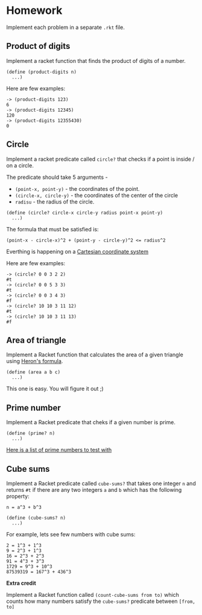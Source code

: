 # Homework

Implement each problem in a separate `.rkt` file.

## Product of digits

Implement a racket function that finds the product of digits of a number.

```racket
(define (product-digits n)
  ...)
```

Here are few examples:

```
-> (product-digits 123)
6
-> (product-digits 12345)
120
-> (product-digits 12355430)
0
```

## Circle

Implement a racket predicate called `circle?` that checks if a point is inside / on a circle.

The predicate should take 5 arguments -

* `(point-x, point-y)` - the coordinates of the point.
* `(circle-x, circle-y)` - the coordinates of the center of the circle
* `radisu` - the radius of the circle.

```racket
(define (circle? circle-x circle-y radius point-x point-y)
  ...)
```

The formula that must be satisfied is:

```
(point-x - circle-x)^2 + (point-y - circle-y)^2 <= radius^2
```

Everthing is happening on a [Cartesian coordinate system](https://en.wikipedia.org/wiki/Cartesian_coordinate_system)

Here are few examples:

```
-> (circle? 0 0 3 2 2)
#t
-> (circle? 0 0 5 3 3)
#t
-> (circle? 0 0 3 4 3)
#f
-> (circle? 10 10 3 11 12)
#t
-> (circle? 10 10 3 11 13)
#f
```

## Area of triangle

Implement a Racket function that calculates the area of a given triangle using [Heron's formula](https://en.wikipedia.org/wiki/Heron%27s_formula).

```racket
(define (area a b c)
  ...)
```

This one is easy. You will figure it out ;)

## Prime number

Implement a Racket predicate that cheks if a given number is prime.

```racket
(define (prime? n)
  ...)
```

[Here is a list of prime numbers to test with](https://primes.utm.edu/lists/small/1000.txt)

## Cube sums

Implement a Racket predicate called `cube-sums?` that takes one integer `n` and returns `#t` if there are any two integers `a` and `b` which has the following property:

```
n = a^3 + b^3
```

```racket
(define (cube-sums? n)
  ...)
```

For example, lets see few numbers with cube sums:

```
2 = 1^3 + 1^3
9 = 2^3 + 1^3
16 = 2^3 + 2^3
91 = 4^3 + 3^3
1729 = 9^3 + 10^3
87539319 = 167^3 + 436^3
```

**Extra credit**

Implement a Racket function called `(count-cube-sums from to)` which counts how many numbers satisfy the `cube-sums?` predicate between `[from, to]`
